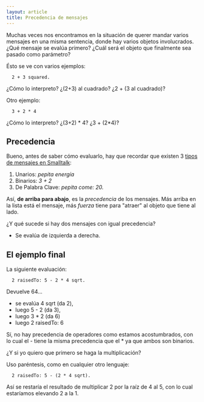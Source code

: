 ```yaml
---
layout: article
title: Precedencia de mensajes
---
```


Muchas veces nos encontramos en la situación de querer mandar varios mensajes en una misma sentencia, donde hay varios objetos involucrados. ¿Qué mensaje se evalúa primero? ¿Cuál será el objeto que finalmente sea pasado como parámetro?

Ésto se ve con varios ejemplos:

`  2 + 3 squared.`

¿Cómo lo interpreto? ¿(2+3) al cuadrado? ¿2 + (3 al cuadrado)?

Otro ejemplo:

`  3 + 2 * 4`

¿Cómo lo interpreto? ¿(3+2) \* 4? ¿3 + (2\*4)?

Precedencia
-----------

Bueno, antes de saber cómo evaluarlo, hay que recordar que existen 3 [tipos de mensajes en Smalltalk](tipos-de-mensajes-en-smalltalk.html):

1.  Unarios: *pepita energía*
2.  Binarios: *3 + 2*
3.  De Palabra Clave: *pepita come: 20.*

Así, **de arriba para abajo**, es la *precedencia* de los mensajes. Más arriba en la lista está el mensaje, más *fuerza* tiene para "atraer" al objeto que tiene al lado.

¿Y qué sucede si hay dos mensajes con igual precedencia?

-   Se evalúa de izquierda a derecha.

El ejemplo final
----------------

La siguiente evaluación:

`  2 raisedTo: 5 - 2 * 4 sqrt.   `

Devuelve 64...

-   se evalúa 4 sqrt (da 2),
-   luego 5 - 2 (da 3),
-   luego 3 \* 2 (da 6)
-   luego 2 raisedTo: 6

Sí, no hay precedencia de operadores como estamos acostumbrados, con lo cual el - tiene la misma precedencia que el \* ya que ambos son binarios.

¿Y si yo quiero que primero se haga la multiplicación?

Uso paréntesis, como en cualquier otro lenguaje:

`  2 raisedTo: 5 - (2 * 4 sqrt). `

Así se restaría el resultado de multiplicar 2 por la raíz de 4 al 5, con lo cual estaríamos elevando 2 a la 1.
